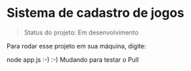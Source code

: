 <h1>Sistema de cadastro de jogos</h1>

> Status do projeto: Em desenvolvimento

Para rodar esse projeto em sua máquina, digite:

node app.js
:-) :-) Mudando para testar o Pull